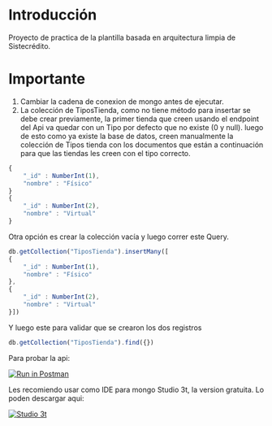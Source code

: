 # Introducción
Proyecto de practica de la plantilla basada en arquitectura limpia de Sistecrédito.

# Importante
1.  Cambiar la cadena de conexion de mongo antes de ejecutar.
2.  La colección de TiposTienda, como no tiene método para insertar se debe crear previamente, 
la primer tienda que creen usando el endpoint del Api va quedar con un Tipo por defecto que no existe (0 y null). luego de esto como ya existe la base de datos, 
creen manualmente la colección de Tipos tienda con los documentos que están a continuación para que las tiendas les creen con el tipo correcto.

```javascript
{
    "_id" : NumberInt(1),
    "nombre" : "Físico"
}
{
    "_id" : NumberInt(2),
    "nombre" : "Virtual"
}
```

Otra opción es crear la colección vacía y luego correr este Query. 

```javascript
db.getCollection("TiposTienda").insertMany([
{
    "_id" : NumberInt(1),
    "nombre" : "Físico"
},
{
    "_id" : NumberInt(2),
    "nombre" : "Virtual"
}])
```

Y luego este para validar que se crearon los dos registros

```javascript
db.getCollection("TiposTienda").find({})
```

Para probar la api:

[![Run in Postman](https://run.pstmn.io/button.svg)](https://documenter.getpostman.com/view/1313729/2s8ZDeTJQw#c727fd8d-f252-43c3-ae74-c5af8aeb62bc)

Les recomiendo usar como IDE para mongo Studio 3t, la version gratuita. Lo poden descargar aqui:

[![Studio 3t](https://signin.studio3t.com/ALL/20220324100420/assets/images/image.jpg)](https://studio3t.com/download/)